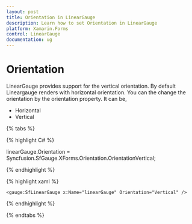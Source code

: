 ```yaml
---
layout: post
title: Orientation in LinearGauge
description: Learn how to set Orientation in LinearGauge
platform: Xamarin.Forms
control: LinearGauge
documentation: ug
---
```

# Orientation

LinearGauge provides support for the vertical orientation. By default Lineargauge renders with horizontal orientation. You can the change the orientation by the orientation property. It can be,

* Horizontal
* Vertical

{% tabs %}

{% highlight C# %}

  linearGauge.Orientation = Syncfusion.SfGauge.XForms.Orientation.OrientationVertical;

{% endhighlight %}

{% highlight xaml %}

	<gauge:SfLinearGauge x:Name="linearGauge" Orientation="Vertical" />
	
{% endhighlight %}

{% endtabs %}
